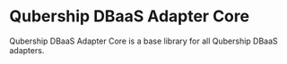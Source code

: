 # Qubership DBaaS Adapter Core

Qubership DBaaS Adapter Core is a base library for all Qubership DBaaS adapters.